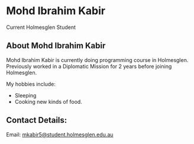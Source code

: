 <!DOCTYPE html>
<html>
<head>
    <title>Mohd Ibrahim Kabir</title>
    <link rel="stylesheet" href="mystyles.css" />
</head>
<body>
<h1>Mohd Ibrahim Kabir</h1>
<p>Current Holmesglen Student</p>
<h2>About Mohd Ibrahim Kabir</h2>
<p>Mohd Ibrahim Kabir is currently doing programming course in Holmesglen. Previously worked in a Diplomatic Mission for 2 years before joining Holmesglen.</p> 

</p>
<p>My hobbies include:
<ul>
    <li>Sleeping</li>
    <li>Cooking new kinds of food.</li>

</ul></p>
<h2>Contact Details:</h2>
<p>Email: <a href="mailto:mkabir5@student.holmesglen.edu.au?Subject=JavaScript">mkabir5@student.holmesglen.edu.au</a><br />



</body>
</html>
